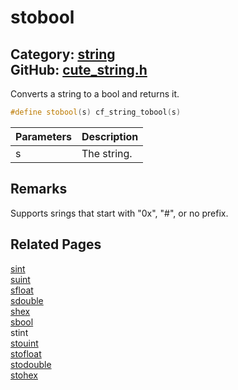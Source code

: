 [](../header.md ':include')

# stobool

Category: [string](/api_reference?id=string)  
GitHub: [cute_string.h](https://github.com/RandyGaul/cute_framework/blob/master/include/cute_string.h)  
---

Converts a string to a bool and returns it.

```cpp
#define stobool(s) cf_string_tobool(s)
```

Parameters | Description
--- | ---
s | The string.

## Remarks

Supports srings that start with "0x", "#", or no prefix.

## Related Pages

[sint](/string/sint.md)  
[suint](/string/suint.md)  
[sfloat](/string/sfloat.md)  
[sdouble](/string/sdouble.md)  
[shex](/string/shex.md)  
[sbool](/string/sbool.md)  
stint  
[stouint](/string/stouint.md)  
[stofloat](/string/stofloat.md)  
[stodouble](/string/stodouble.md)  
[stohex](/string/stohex.md)  

